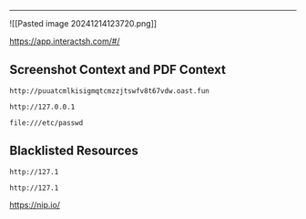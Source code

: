 ___

![[Pasted image 20241214123720.png]]

https://app.interactsh.com/#/

## Screenshot Context and PDF Context

```
http://puuatcmlkisigmqtcmzzjtswfv8t67vdw.oast.fun
```

```
http://127.0.0.1
```

```
file:///etc/passwd
```

## Blacklisted Resources

```
http://127.1
```

```
http://127.1
```

https://nip.io/

